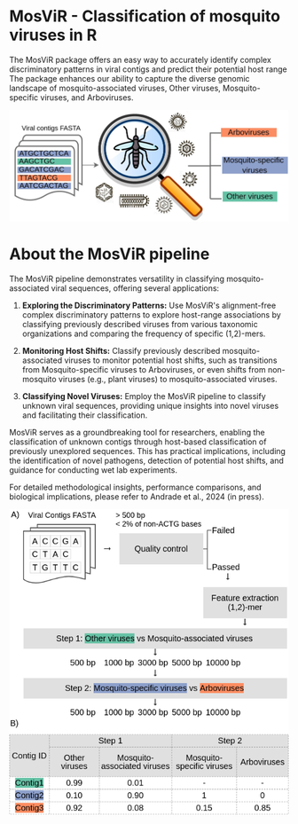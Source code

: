 # MosViR - Classification of mosquito viruses in R

The MosViR package offers an easy way to accurately identify complex discriminatory patterns in viral contigs and predict their potential host range The package enhances our ability to capture the diverse genomic landscape of mosquito-associated viruses, Other viruses, Mosquito-specific viruses, and Arboviruses.

![](https://github.com/aandradebio/MosViR/blob/main/GraphicalAbstract1.jpg)

# About the MosViR pipeline 

The MosViR pipeline demonstrates versatility in classifying mosquito-associated viral sequences, offering several applications:

1) **Exploring the Discriminatory Patterns:** Use MosViR's alignment-free complex discriminatory patterns to explore host-range associations by classifying previously described viruses from various taxonomic organizations and comparing the frequency of specific (1,2)-mers.

2) **Monitoring Host Shifts:** Classify previously described mosquito-associated viruses to monitor potential host shifts, such as transitions from Mosquito-specific viruses to Arboviruses, or even shifts from non-mosquito viruses (e.g., plant viruses) to mosquito-associated viruses.

3) **Classifying Novel Viruses:** Employ the MosViR pipeline to classify unknown viral sequences, providing unique insights into novel viruses and facilitating their classification.

MosViR serves as a groundbreaking tool for researchers, enabling the classification of unknown contigs through host-based classification of previously unexplored sequences. This has practical implications, including the identification of novel pathogens, detection of potential host shifts, and guidance for conducting wet lab experiments.

For detailed methodological insights, performance comparisons, and biological implications, please refer to Andrade et al., 2024 (in press).

![](https://github.com/aandradebio/MosViR/blob/main/Fig3.png)
